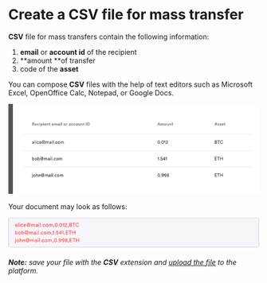 


# Create a CSV file for mass transfer

**CSV** file for mass transfers contain the following information: 



1.  **email** or **account id** of the recipient
1.  **amount **of transfer
1.  code of the **asset**

You can compose **CSV** files with the help of text editors such as Microsoft Excel, OpenOffice Calc, Notepad, or Google Docs. 



![alt_text](../images/wallet/csv-file/image1.png "image_tooltip")


Your document may look as follows: 





![alt_text](../images/wallet/csv-file/image2.png "image_tooltip")



_**Note:** save your file with the **CSV** extension and [upload the file](./Mass-transfers.md) to the platform._
